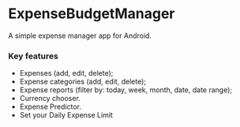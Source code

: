 # ExpenseBudgetManager

A simple expense manager app for Android.

### Key features

- Expenses (add, edit, delete);
- Expense categories (add, edit, delete);
- Expense reports (filter by: today, week, month, date, date range);
- Currency chooser.
- Expense Predictor.
- Set your Daily Expense Limit 
